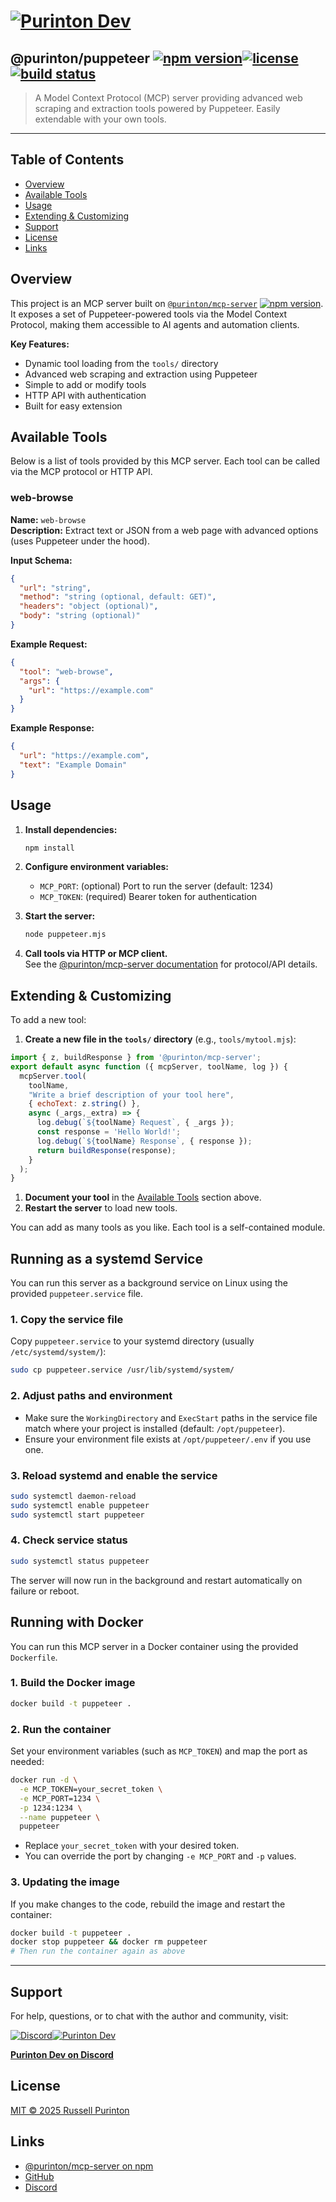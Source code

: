 # [![Purinton Dev](https://purinton.us/logos/brand.png)](https://discord.gg/QSBxQnX7PF)

## @purinton/puppeteer [![npm version](https://img.shields.io/npm/v/@purinton/puppeteer.svg)](https://www.npmjs.com/package/@purinton/puppeteer)[![license](https://img.shields.io/github/license/purinton/puppeteer.svg)](LICENSE)[![build status](https://github.com/purinton/puppeteer/actions/workflows/nodejs.yml/badge.svg)](https://github.com/purinton/puppeteer/actions)

> A Model Context Protocol (MCP) server providing advanced web scraping and extraction tools powered by Puppeteer. Easily extendable with your own tools.

---

## Table of Contents

- [Overview](#overview)
- [Available Tools](#available-tools)
- [Usage](#usage)
- [Extending & Customizing](#extending--customizing)
- [Support](#support)
- [License](#license)
- [Links](#links)

## Overview

This project is an MCP server built on [`@purinton/mcp-server`](https://www.npmjs.com/package/@purinton/mcp-server) [![npm version](https://img.shields.io/npm/v/@purinton/mcp-server.svg)](https://www.npmjs.com/package/@purinton/mcp-server). It exposes a set of Puppeteer-powered tools via the Model Context Protocol, making them accessible to AI agents and automation clients.

**Key Features:**

- Dynamic tool loading from the `tools/` directory
- Advanced web scraping and extraction using Puppeteer
- Simple to add or modify tools
- HTTP API with authentication
- Built for easy extension

## Available Tools

Below is a list of tools provided by this MCP server. Each tool can be called via the MCP protocol or HTTP API.

### web-browse

**Name:** `web-browse`  
**Description:** Extract text or JSON from a web page with advanced options (uses Puppeteer under the hood).

**Input Schema:**

```json
{
  "url": "string",
  "method": "string (optional, default: GET)",
  "headers": "object (optional)",
  "body": "string (optional)"
}
```

**Example Request:**

```json
{
  "tool": "web-browse",
  "args": {
    "url": "https://example.com"
  }
}
```

**Example Response:**

```json
{
  "url": "https://example.com",
  "text": "Example Domain"
}
```

<!--
Repeat the above block for each tool you add.
Document: tool name, description, input schema, example request/response.
-->

## Usage

1. **Install dependencies:**

   ```bash
   npm install
   ```

2. **Configure environment variables:**
   - `MCP_PORT`: (optional) Port to run the server (default: 1234)
   - `MCP_TOKEN`: (required) Bearer token for authentication

3. **Start the server:**

   ```bash
   node puppeteer.mjs
   ```

4. **Call tools via HTTP or MCP client.**  
   See the [@purinton/mcp-server documentation](https://www.npmjs.com/package/@purinton/mcp-server) for protocol/API details.

## Extending & Customizing

To add a new tool:

1. **Create a new file in the `tools/` directory** (e.g., `tools/mytool.mjs`):

  ```js
  import { z, buildResponse } from '@purinton/mcp-server';
  export default async function ({ mcpServer, toolName, log }) {
    mcpServer.tool(
      toolName,
      "Write a brief description of your tool here",
      { echoText: z.string() },
      async (_args,_extra) => {
        log.debug(`${toolName} Request`, { _args });
        const response = 'Hello World!';
        log.debug(`${toolName} Response`, { response });
        return buildResponse(response);
      }
    );
  }
  ```

1. **Document your tool** in the [Available Tools](#available-tools) section above.
2. **Restart the server** to load new tools.

You can add as many tools as you like. Each tool is a self-contained module.

## Running as a systemd Service

You can run this server as a background service on Linux using the provided `puppeteer.service` file.

### 1. Copy the service file

Copy `puppeteer.service` to your systemd directory (usually `/etc/systemd/system/`):

```bash
sudo cp puppeteer.service /usr/lib/systemd/system/
```

### 2. Adjust paths and environment

- Make sure the `WorkingDirectory` and `ExecStart` paths in the service file match where your project is installed (default: `/opt/puppeteer`).
- Ensure your environment file exists at `/opt/puppeteer/.env` if you use one.

### 3. Reload systemd and enable the service

```bash
sudo systemctl daemon-reload
sudo systemctl enable puppeteer
sudo systemctl start puppeteer
```

### 4. Check service status

```bash
sudo systemctl status puppeteer
```

The server will now run in the background and restart automatically on failure or reboot.

## Running with Docker

You can run this MCP server in a Docker container using the provided `Dockerfile`.

### 1. Build the Docker image

```bash
docker build -t puppeteer .
```

### 2. Run the container

Set your environment variables (such as `MCP_TOKEN`) and map the port as needed:

```bash
docker run -d \
  -e MCP_TOKEN=your_secret_token \
  -e MCP_PORT=1234 \
  -p 1234:1234 \
  --name puppeteer \
  puppeteer
```

- Replace `your_secret_token` with your desired token.
- You can override the port by changing `-e MCP_PORT` and `-p` values.

### 3. Updating the image

If you make changes to the code, rebuild the image and restart the container:

```bash
docker build -t puppeteer .
docker stop puppeteer && docker rm puppeteer
# Then run the container again as above
```

---

## Support

For help, questions, or to chat with the author and community, visit:

[![Discord](https://purinton.us/logos/discord_96.png)](https://discord.gg/QSBxQnX7PF)[![Purinton Dev](https://purinton.us/logos/purinton_96.png)](https://discord.gg/QSBxQnX7PF)

**[Purinton Dev on Discord](https://discord.gg/QSBxQnX7PF)**

## License

[MIT © 2025 Russell Purinton](LICENSE)

## Links

- [@purinton/mcp-server on npm](https://www.npmjs.com/package/@purinton/mcp-server)
- [GitHub](https://github.com/purinton/mcp-server)
- [Discord](https://discord.gg/QSBxQnX7PF)
